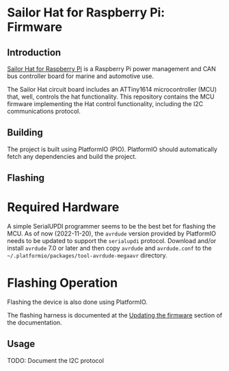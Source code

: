 # Sailor Hat for Raspberry Pi: Firmware

## Introduction

[Sailor Hat for Raspberry Pi](https://hatlabs.github.io/sh-rpi/)
is a Raspberry Pi power management and CAN bus
controller board for marine and automotive use. 

The Sailor Hat circuit board includes an ATTiny1614 microcontroller (MCU) that,
well, controls the hat functionality. This repository contains the MCU
firmware implementing the Hat control functionality, including the I2C
communications protocol.

## Building

The project is built using PlatformIO (PIO). PlatformIO should automatically
fetch any dependencies and build the project.

## Flashing

# Required Hardware

A simple SerialUPDI programmer seems to be the best bet for flashing the MCU.
As of now (2022-11-20), the `avrdude` version provided by PlatformIO needs to
be updated to support the `serialupdi` protocol. Download and/or install
`avrdude` 7.0 or later and then copy `avrdude` and `avrdude.conf` to the
`~/.platformio/packages/tool-avrdude-megaavr` directory.

# Flashing Operation

Flashing the device is also done using PlatformIO.

The flashing harness is documented at the [Updating the firmware](https://hatlabs.github.io/sh-rpi/pages/software/#updating-the-firmware) section of the documentation.

## Usage

TODO: Document the I2C protocol

